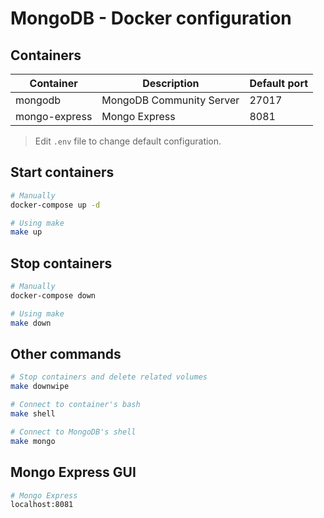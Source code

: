 # MongoDB - Docker configuration

## Containers

| Container | Description | Default port |
|---|---|---|
| mongodb | MongoDB Community Server | 27017 |
| mongo-express | Mongo Express |8081|

> Edit `.env` file to change default configuration.

## Start containers

```bash
# Manually
docker-compose up -d

# Using make
make up
```

## Stop containers

```bash
# Manually
docker-compose down

# Using make
make down
```

## Other commands

```bash
# Stop containers and delete related volumes
make downwipe

# Connect to container's bash
make shell

# Connect to MongoDB's shell
make mongo
```

## Mongo Express GUI

```bash
# Mongo Express
localhost:8081
```
